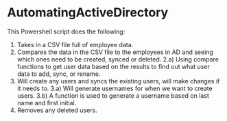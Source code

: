 # AutomatingActiveDirectory
This Powershell script does the following:

1) Takes in a CSV file full of employee data.
2) Compares the data in the CSV file to the employees in AD and seeing which ones need to be created, synced or deleted.
  2.a) Using compare functions to get user data based on the results to find out what user data to add, sync, or rename.
3) Will create any users and syncs the existing users, will make changes if it needs to.
  3.a) Will generate usernames for when we want to create users.
    3.b) A function is used to generate a username based on last name and first initial.
4) Removes any deleted users.

